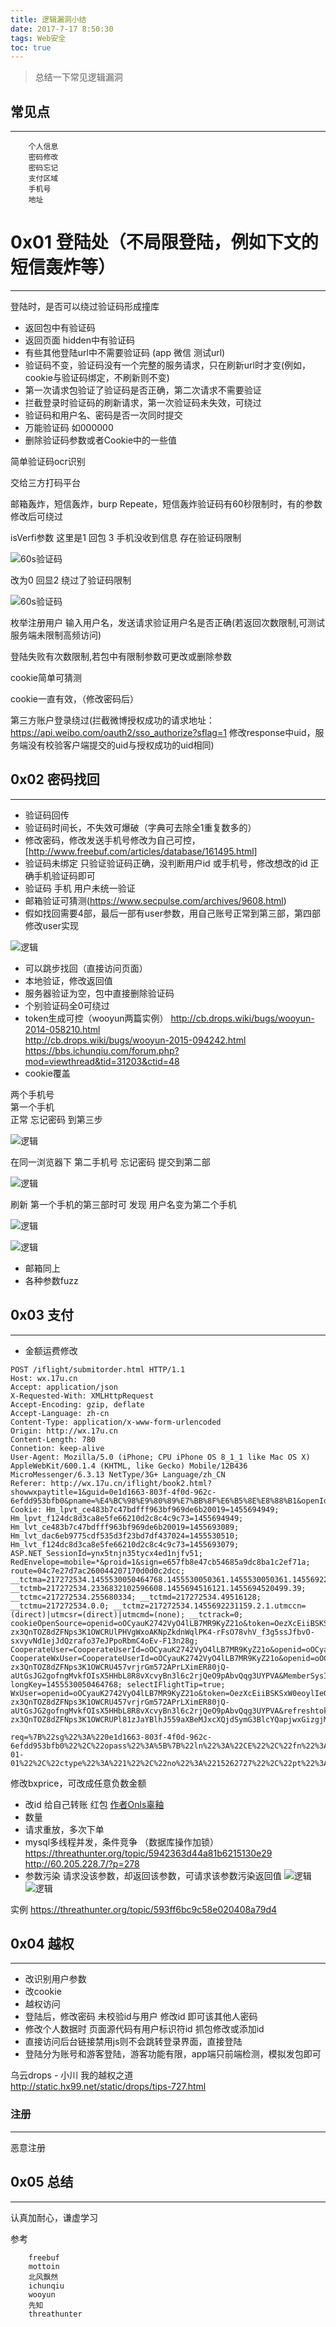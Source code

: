 ```yaml
---
title: 逻辑漏洞小结
date: 2017-7-17 8:50:30
tags: Web安全
toc: true
---
```


> 总结一下常见逻辑漏洞

## 常见点
---

		个人信息
		密码修改
		密码忘记
		支付区域
		手机号
		地址

# 0x01 登陆处（不局限登陆，例如下文的短信轰炸等）
---

登陆时，是否可以绕过验证码形成撞库

* 返回包中有验证码
* 返回页面 hidden中有验证码
* 有些其他登陆url中不需要验证码 (app 微信 测试url)
* 验证码不变，验证码没有一个完整的服务请求，只在刷新url时才变(例如，cookie与验证码绑定，不刷新则不变)
* 第一次请求包验证了验证码是否正确，第二次请求不需要验证
* 拦截登录时验证码的刷新请求，第一次验证码未失效，可绕过
* 验证码和用户名、密码是否一次同时提交
* 万能验证码 如000000
* 删除验证码参数或者Cookie中的一些值


简单验证码ocr识别  

交给三方打码平台

邮箱轰炸，短信轰炸，burp Repeate，短信轰炸验证码有60秒限制时，有的参数修改后可绕过  

isVerfi参数     这里是1 回包 3 手机没收到信息 存在验证码限制

![60s验证码](https://raw.githubusercontent.com/tom0li/tom0li.github.io/master/images/逻辑1.png)

改为0 回显2  绕过了验证码限制

![60s验证码](https://raw.githubusercontent.com/tom0li/tom0li.github.io/master/images/逻辑2.png)

枚举注册用户 输入用户名，发送请求验证用户名是否正确(若返回次数限制,可测试服务端未限制高频访问)

登陆失败有次数限制,若包中有限制参数可更改或删除参数

cookie简单可猜测

cookie一直有效，（修改密码后）

第三方账户登录绕过(拦截微博授权成功的请求地址：
https://api.weibo.com/oauth2/sso_authorize?sflag=1
修改response中uid，服务端没有校验客户端提交的uid与授权成功的uid相同)

## 0x02 密码找回
---

* 验证码回传
* 验证码时间长，不失效可爆破（字典可去除全1重复数多的）
* 修改密码，修改发送手机号修改为自己可控，[http://www.freebuf.com/articles/database/161495.html]
* 验证码未绑定 只验证验证码正确，没判断用户id 或手机号，修改想改的id 正确手机验证码即可
* 验证码 手机 用户未统一验证 
* 邮箱验证可猜测(https://www.secpulse.com/archives/9608.html)
* 假如找回需要4部，最后一部有user参数，用自己账号正常到第三部，第四部修改user实现  

![逻辑](https://raw.githubusercontent.com/tom0li/tom0li.github.io/master/images/逻辑3.png)

* 可以跳步找回（直接访问页面）
* 本地验证，修改返回值
* 服务器验证为空，包中直接删除验证码
* 个别验证码全0可绕过
* token生成可控（wooyun两篇实例）
http://cb.drops.wiki/bugs/wooyun-2014-058210.html    
http://cb.drops.wiki/bugs/wooyun-2015-094242.html
https://bbs.ichunqiu.com/forum.php?mod=viewthread&tid=31203&ctid=48
* cookie覆盖

两个手机号  
第一个手机  
正常 忘记密码 到第三步

![逻辑](https://raw.githubusercontent.com/tom0li/tom0li.github.io/master/images/逻辑4.png)

在同一浏览器下
第二手机号
忘记密码 提交到第二部

![逻辑](https://raw.githubusercontent.com/tom0li/tom0li.github.io/master/images/逻辑5.png)

刷新 第一个手机的第三部时可 发现 用户名变为第二个手机

![逻辑](https://raw.githubusercontent.com/tom0li/tom0li.github.io/master/images/逻辑6.png)

![逻辑](https://raw.githubusercontent.com/tom0li/tom0li.github.io/master/images/逻辑7.png)

* 邮箱同上
* 各种参数fuzz

## 0x03 支付
---

* 金额运费修改

```
POST /iflight/submitorder.html HTTP/1.1
Host: wx.17u.cn
Accept: application/json
X-Requested-With: XMLHttpRequest
Accept-Encoding: gzip, deflate
Accept-Language: zh-cn
Content-Type: application/x-www-form-urlencoded
Origin: http://wx.17u.cn
Content-Length: 780
Connetion: keep-alive
User-Agent: Mozilla/5.0 (iPhone; CPU iPhone OS 8_1_1 like Mac OS X) AppleWebKit/600.1.4 (KHTML, like Gecko) Mobile/12B436 MicroMessenger/6.3.13 NetType/3G+ Language/zh_CN
Referer: http://wx.17u.cn/iflight/book2.html?showwxpaytitle=1&guid=0e1d1663-803f-4f0d-962c-6efdd953bfb0&pname=%E4%BC%98%E9%80%89%E7%BB%8F%E6%B5%8E%E8%88%B1&openId=oOCyauK2742VyO4lLB7MR9KyZ21o
Cookie: Hm_lpvt_ce483b7c47bdfff963bf969de6b20019=1455694949; Hm_lpvt_f124dc8d3ca8e5fe66210d2c8c4c9c73=1455694949; Hm_lvt_ce483b7c47bdfff963bf969de6b20019=1455693089; Hm_lvt_dac6eb9775cdf535d3f23bd7df437024=1455530510; Hm_lvt_f124dc8d3ca8e5fe66210d2c8c4c9c73=1455693079; ASP.NET_SessionId=ynx5tnjn35tycx4ed1njfv51; RedEnvelope=mobile=*&proid=1&sign=e657fb8e47cb54685a9dc8ba1c2ef71a; route=04c7e27d7ac260044207170d0d0c2dcc; __tctma=217272534.1455530050464768.1455530050361.1455530050361.1455692231159.2; __tctmb=217272534.2336832102596608.1455694516121.1455694520499.39; __tctmc=217272534.255680334; __tctmd=217272534.49516128; __tctmu=217272534.0.0; __tctmz=217272534.1455692231159.2.1.utmccn=(direct)|utmcsr=(direct)|utmcmd=(none); __tctrack=0; cookieOpenSource=openid=oOCyauK2742VyO4lLB7MR9KyZ21o&token=OezXcEiiBSKSxW0eoylIeGWrGa1k0ZhUFKJ2Kjd4-zx3QnTOZ8dZFNps3K1OWCRUlPHVgWxoAKNpZkdnWqlPK4-rFsO78vhV_f3g5ssJfbvO-sxvyvNd1ejJdQzrafo37eJPpoRbmC4oEv-F13n28g; CooperateUser=CooperateUserId=oOCyauK2742VyO4lLB7MR9KyZ21o&openid=oOCyauK2742VyO4lLB7MR9KyZ21o&MemberId=KJ1N9y9uWzKeAIYNlnf7IQ%3d%3d; CooperateWxUser=CooperateUserId=oOCyauK2742VyO4lLB7MR9KyZ21o&openid=oOCyauK2742VyO4lLB7MR9KyZ21o&MemberId=KJ1N9y9uWzKeAIYNlnf7IQ%3d%3d&token=OezXcEiiBSKSxW0eoylIeGWrGa1k0ZhUFKJ2Kjd4-zx3QnTOZ8dZFNps3K1OWCRU457vrjrGm572APrLXimER80jQ-aUtGsJG2gofngMvkfOIsX5HHbL8R8vXcvyBn3l6c2rjQeO9pAbvQqg3UYPVA&MemberSysId=33; longKey=1455530050464768; selectIFlightTip=true; WxUser=openid=oOCyauK2742VyO4lLB7MR9KyZ21o&token=OezXcEiiBSKSxW0eoylIeGWrGa1k0ZhUFKJ2Kjd4-zx3QnTOZ8dZFNps3K1OWCRU457vrjrGm572APrLXimER80jQ-aUtGsJG2gofngMvkfOIsX5HHbL8R8vXcvyBn3l6c2rjQeO9pAbvQqg3UYPVA&refreshtoken=OezXcEiiBSKSxW0eoylIeGWrGa1k0ZhUFKJ2Kjd4-zx3QnTOZ8dZFNps3K1OWCRUPl81zJaYBlhJ559aXBeMJxcXQjdSymG3BlcYQapjwxGizgjMMomJlQRrag5UzFSLvQeUmKHWQMxUUkKgTLhGww&userid=KJ1N9y9uWzKeAIYNlnf7IQ==

req=%7B%22sg%22%3A%220e1d1663-803f-4f0d-962c-6efdd953bfb0%22%2C%22opass%22%3A%5B%7B%22ln%22%3A%22CE%22%2C%22fn%22%3A%22SHI%22%2C%22sex%22%3A1%2C%22nat%22%3A%22%E4%B8%AD%E5%9B%BD%22%2C%22bir%22%3A%221989-01-01%22%2C%22ctype%22%3A%221%22%2C%22no%22%3A%2215262727%22%2C%22pt%22%3A%221%22%2C%22lid%22%3A%2297789585%22%2C%22bx%22%3A%5B%7B%22bxtype%22%3A391%2C%22bxprice%22%3A80%2C%22bxcutprofit%22%3A0%2C%22reentryAmount%22%3A65%2C%22bxqz%22%3Afalse%7D%2C%7B%22bxtype%22%3A331%2C%22bxprice%22%3A20%7D%5D%7D%5D%2C%22contact%22%3A%7B%22mo%22%3A%2213111111111%22%2C%22email%22%3A%22%22%7D%2C%22mtype%22%3A0%2C%22account%22%3A%22%22%2C%22memid%22%3A139978118%2C%22Plat%22%3A10%2C%22pubplat%22%3A501%2C%22inf%22%3A0%2C%22cnn%22%3A0%2C%22adt%22%3A1%2C%22total%22%3A1462%7D&moblie=13111111111
```

修改bxprice，可改成任意负数金额
* 改id 给自己转账 红包 [作者Onls辜釉](https://bbs.ichunqiu.com/forum.php?mod=viewthread&tid=25888&ctid=48)
* 数量
* 请求重放，多次下单
* mysql多线程并发，条件竞争 （数据库操作加锁）  
https://threathunter.org/topic/5942363d44a81b6215130e29
http://60.205.228.7/?p=278
* 参数污染 请求没该参数，却返回该参数，可请求该参数污染返回值
![逻辑](https://raw.githubusercontent.com/tom0li/tom0li.github.io/master/images/逻辑8.png)
![逻辑](https://raw.githubusercontent.com/tom0li/tom0li.github.io/master/images/逻辑9.png)

实例 https://threathunter.org/topic/593ff6bc9c58e020408a79d4

## 0x04 越权
---

* 改识别用户参数  
* 改cookie
* 越权访问
* 登陆后，修改密码 未校验id与用户 修改id 即可该其他人密码
* 修改个人数据时 页面源代码有用户标识符id 抓包修改或添加id
* 直接访问后台链接禁用js则不会跳转登录界面，直接登陆
* 登陆分为账号和游客登陆，游客功能有限，app端只前端检测，模拟发包即可

乌云drops - 小川 我的越权之道  
http://static.hx99.net/static/drops/tips-727.html

### 注册
---
恶意注册

## 0x05 总结
---

认真加耐心，谦虚学习

参考 

		freebuf
		mottoin
		北风飘然
		ichunqiu
		wooyun
		先知
		threathunter






